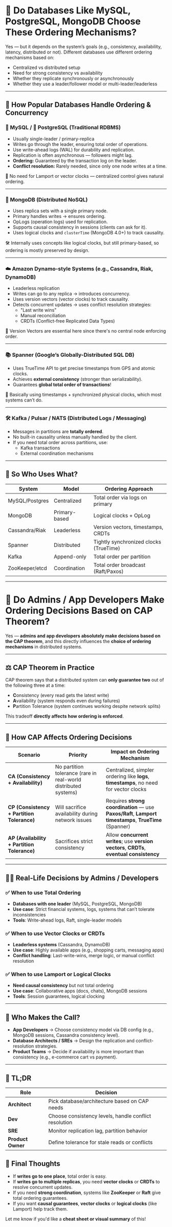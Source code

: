 # 🧠 Do Databases Like MySQL, PostgreSQL, MongoDB Choose These Ordering Mechanisms?

Yes — but it depends on the system’s goals (e.g., consistency, availability, latency, distributed or not). Different databases use different ordering mechanisms based on:

- Centralized vs distributed setup  
- Need for strong consistency vs availability  
- Whether they replicate synchronously or asynchronously  
- Whether they use a leader/follower model or multi-leader/leaderless  

---

## 🔧 How Popular Databases Handle Ordering & Concurrency

### 🐬 MySQL / 🐘 PostgreSQL (Traditional RDBMS)
- Usually single-leader / primary-replica
- Writes go through the leader, ensuring total order of operations.
- Use write-ahead logs (WAL) for durability and replication.
- Replication is often asynchronous — followers might lag.
- **Ordering:** Guaranteed by the transaction log on the leader.
- **Conflict resolution:** Rarely needed, since only one node writes at a time.

📌 No need for Lamport or vector clocks — centralized control gives natural ordering.

---

### 🍃 MongoDB (Distributed NoSQL)
- Uses replica sets with a single primary node.
- Primary handles writes → ensures ordering.
- OpLogs (operation logs) used for replication.
- Supports causal consistency in sessions (clients can ask for it).
- Uses logical clocks and `clusterTime` (MongoDB 4.0+) to track causality.

🛠 Internally uses concepts like logical clocks, but still primary-based, so ordering is mostly preserved by design.

---

### ☁️ Amazon Dynamo-style Systems (e.g., Cassandra, Riak, DynamoDB)
- Leaderless replication
- Writes can go to any replica → introduces concurrency.
- Uses version vectors (vector clocks) to track causality.
- Detects concurrent updates → uses conflict resolution strategies:
  - "Last write wins"
  - Manual reconciliation
  - CRDTs (Conflict-free Replicated Data Types)

📌 Version Vectors are essential here since there's no central node enforcing order.

---

### 📚 Spanner (Google’s Globally-Distributed SQL DB)
- Uses TrueTime API to get precise timestamps from GPS and atomic clocks.
- Achieves **external consistency** (stronger than serializability).
- Guarantees **global total order of transactions**!

📌 Basically using timestamps + synchronized physical clocks, which most systems can’t do.

---

### 🛠 Kafka / Pulsar / NATS (Distributed Logs / Messaging)
- Messages in partitions are **totally ordered**.
- No built-in causality unless manually handled by the client.
- If you need total order across partitions, use:
  - Kafka transactions
  - External coordination mechanisms

---

## 🤔 So Who Uses What?

| System         | Model         | Ordering Approach                                 |
|----------------|---------------|---------------------------------------------------|
| MySQL/Postgres | Centralized   | Total order via logs on primary                   |
| MongoDB        | Primary-based | Logical clocks + OpLog                            |
| Cassandra/Riak | Leaderless    | Version vectors, timestamps, CRDTs                |
| Spanner        | Distributed   | Tightly synchronized clocks (TrueTime)            |
| Kafka          | Append-only   | Total order per partition                         |
| ZooKeeper/etcd | Coordination  | Total order broadcast (Raft/Paxos)                |

---

# 🧠 Do Admins / App Developers Make Ordering Decisions Based on CAP Theorem?

Yes — **admins and app developers absolutely make decisions based on the CAP theorem**, and this directly influences the **choice of ordering mechanisms** in distributed systems.

---

## ⚖️ CAP Theorem in Practice

CAP theorem says that a distributed system can **only guarantee two** out of the following three at a time:

- **C**onsistency (every read gets the latest write)
- **A**vailability (system responds even during failures)
- **P**artition Tolerance (system continues working despite network splits)

This tradeoff **directly affects how ordering is enforced**.

---

## 🔁 How CAP Affects Ordering Decisions

| Scenario | Priority | Impact on Ordering Mechanism |
|----------|----------|-------------------------------|
| **CA (Consistency + Availability)** | No partition tolerance (rare in real-world distributed systems) | Centralized, simpler ordering like **logs**, **timestamps**, no need for vector clocks |
| **CP (Consistency + Partition Tolerance)** | Will sacrifice availability during network issues | Requires **strong coordination** — use **Paxos/Raft**, **Lamport timestamps**, **TrueTime** (Spanner) |
| **AP (Availability + Partition Tolerance)** | Sacrifices strict consistency | Allow **concurrent writes**; use **version vectors**, **CRDTs**, **eventual consistency** |

---

## 👩‍💻 Real-Life Decisions by Admins / Developers

### ✅ When to use Total Ordering
- **Databases with one leader** (MySQL, PostgreSQL, MongoDB)
- **Use case**: Strict financial systems, logs, systems that can’t tolerate inconsistencies
- **Tools**: Write-ahead logs, Raft, single-leader models

### ✅ When to use Vector Clocks or CRDTs
- **Leaderless systems** (Cassandra, DynamoDB)
- **Use case**: Highly available apps (e.g., shopping carts, messaging apps)
- **Conflict handling**: Last-write-wins, merge logic, or manual conflict resolution

### ✅ When to use Lamport or Logical Clocks
- **Need causal consistency** but not total ordering
- **Use case**: Collaborative apps (docs, chats), MongoDB sessions
- **Tools**: Session guarantees, logical clocking

---

## 🧠 Who Makes the Call?

- **App Developers** → Choose consistency model via DB config (e.g., MongoDB sessions, Cassandra consistency level).
- **Database Architects / SREs** → Design the replication and conflict-resolution strategies.
- **Product Teams** → Decide if availability is more important than consistency (e.g., e-commerce cart vs payment).

---

## 🧭 TL;DR

| Role | Decision |
|------|----------|
| **Architect** | Pick database/architecture based on CAP needs |
| **Dev** | Choose consistency levels, handle conflict resolution |
| **SRE** | Monitor replication lag, partition behavior |
| **Product Owner** | Define tolerance for stale reads or conflicts |



## 🧭 Final Thoughts

- If **writes go to one place**, total order is easy.
- If **writes go to multiple replicas**, you need **vector clocks** or **CRDTs** to resolve concurrent updates.
- If you need **strong coordination**, systems like **ZooKeeper** or **Raft** give total ordering guarantees.
- If you want **causal guarantees**, **vector clocks** or **logical clocks** (like Lamport) help track them.

Let me know if you'd like a **cheat sheet or visual summary** of this!